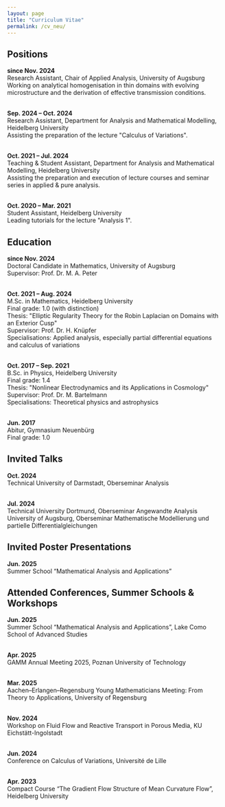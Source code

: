 ```yaml
---
layout: page
title: "Curriculum Vitae"
permalink: /cv_neu/
---
```


<h2>Positions</h2>

<b>since Nov. 2024</b><br>
Research Assistant, Chair of Applied Analysis, University of Augsburg<br>
Working on analytical homogenisation in thin domains with evolving microstructure and the derivation of effective transmission conditions.<br><br>

<b>Sep. 2024 – Oct. 2024</b><br>
Research Assistant, Department for Analysis and Mathematical Modelling, Heidelberg University<br>
Assisting the preparation of the lecture "Calculus of Variations".<br><br>

<b>Oct. 2021 – Jul. 2024</b><br>
Teaching & Student Assistant, Department for Analysis and Mathematical Modelling, Heidelberg University<br>
Assisting the preparation and execution of lecture courses and seminar series in applied & pure analysis.<br><br>

<b>Oct. 2020 – Mar. 2021</b><br>
Student Assistant, Heidelberg University<br>
Leading tutorials for the lecture "Analysis 1".<br>

<h2>Education</h2>

<b>since Nov. 2024</b><br>
Doctoral Candidate in Mathematics, University of Augsburg<br>
Supervisor: Prof. Dr. M. A. Peter<br><br>

<b>Oct. 2021 – Aug. 2024</b><br>
M.Sc. in Mathematics, Heidelberg University<br>
Final grade: 1.0 (with distinction)<br>
Thesis: "Elliptic Regularity Theory for the Robin Laplacian on Domains with an Exterior Cusp"<br>
Supervisor: Prof. Dr. H. Knüpfer<br>
Specialisations: Applied analysis, especially partial differential equations and calculus of variations<br><br>

<b>Oct. 2017 – Sep. 2021</b><br>
B.Sc. in Physics, Heidelberg University<br>
Final grade: 1.4<br>
Thesis: "Nonlinear Electrodynamics and its Applications in Cosmology"<br>
Supervisor: Prof. Dr. M. Bartelmann<br>
Specialisations: Theoretical physics and astrophysics<br><br>

<b>Jun. 2017</b><br>
Abitur, Gymnasium Neuenbürg<br>
Final grade: 1.0<br>

<h2>Invited Talks</h2>

<b>Oct. 2024</b><br>
Technical University of Darmstadt, Oberseminar Analysis<br><br>

<b>Jul. 2024</b><br>
Technical University Dortmund, Oberseminar Angewandte Analysis<br>
University of Augsburg, Oberseminar Mathematische Modellierung und partielle Differentialgleichungen<br>

<h2>Invited Poster Presentations</h2>

<b>Jun. 2025</b><br>
Summer School “Mathematical Analysis and Applications”<br>

<h2>Attended Conferences, Summer Schools & Workshops</h2>

<b>Jun. 2025</b><br>
Summer School “Mathematical Analysis and Applications”, Lake Como School of Advanced Studies<br><br>

<b>Apr. 2025</b><br>
GAMM Annual Meeting 2025, Poznan University of Technology<br><br>

<b>Mar. 2025</b><br>
Aachen–Erlangen–Regensburg Young Mathematicians Meeting: From Theory to Applications, University of Regensburg<br><br>

<b>Nov. 2024</b><br>
Workshop on Fluid Flow and Reactive Transport in Porous Media, KU Eichstätt-Ingolstadt<br><br>

<b>Jun. 2024</b><br>
Conference on Calculus of Variations, Université de Lille<br><br>

<b>Apr. 2023</b><br>
Compact Course “The Gradient Flow Structure of Mean Curvature Flow”, Heidelberg University<br>
